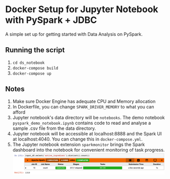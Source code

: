 # Docker Setup for Jupyter Notebook with PySpark + JDBC

A simple set up for getting started with Data Analysis on PySpark.

## Running the script
1. ```cd ds_notebook```
2. ```docker-compose build```
3. ```docker-compose up```

## Notes
1. Make sure Docker Engine has adequate CPU and Memory allocation
2. In Dockerfile, you can change ```SPARK_DRIVER_MEMORY``` to what you can afford
3. Jupyter notebook's data directory will be ```notebooks```. The demo notebook ```pyspark_demo_notebook.ipynb``` contains code to read and analyse a sample .csv file from the data directory.
4. Jupyter notebook will be accessible at localhost:8888 and the Spark UI at localhost:4040. You can change this in ```docker-compose.yml```.
5. The Jupyter notebook extension ```sparkmonitor``` brings the Spark dashboard into the notebook for convenient monitoring of task progress.
![Screenshot](resources/sparkmonitor.png?raw=true "Sparkmonitor")